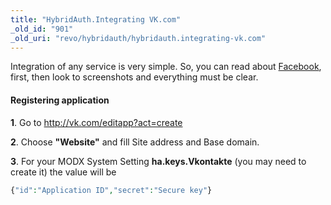 ```yaml
---
title: "HybridAuth.Integrating VK.com"
_old_id: "901"
_old_uri: "revo/hybridauth/hybridauth.integrating-vk.com"
---
```


Integration of any service is very simple. So, you can read about [Facebook](http://rtfm.modx.com/display/ADDON/HybridAuth.Integrating+Google), first, then look to screenshots and everything must be clear.

#### Registering application

**1**. Go to <http://vk.com/editapp?act=create>

**2**. Choose **"Website"** and fill Site address and Base domain.

**3**. For your MODX System Setting **ha.keys.Vkontakte** (you may need to create it) the value will be

``` php 
{"id":"Application ID","secret":"Secure key"}
```